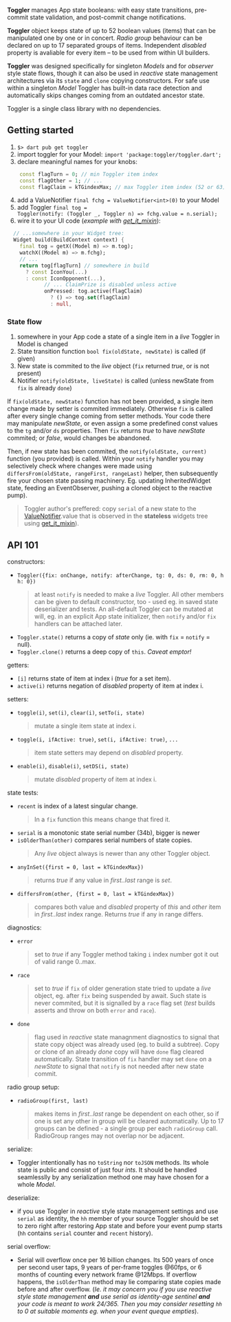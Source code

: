 **Toggler** manages App state booleans: with easy state transitions, pre-commit state validation, and post-commit change notifications.

**Toggler** object keeps state of up to 52 boolean values (items) that can be manipulated one by one or in concert. _Radio group_ behaviour can be declared on up to 17 separated groups of items. Independent _disabled_ property is avaliable for every item – to be used from within UI builders.

**Toggler** was designed specifically for singleton _Models_ and for _observer_ style state flows, though it can also be used in _reactive_ state management architectures via its `state` and `clone` copying constructors.  For safe use within a singleton _Model_ Toggler has built-in data race detection and automatically skips changes coming from an outdated ancestor state.

Toggler is a single class library with no dependencies.

## Getting started

 1. `$> dart pub get toggler`
 1. import toggler for your Model: `import 'package:toggler/toggler.dart';`
 2. declare meaningful names for your knobs:
 ```Dart
     const flagTurn = 0; // min Toggler item index
     const flagOther = 1; // ...
     const flagClaim = kTGindexMax; // max Toggler item index (52 or 63)
 ```
 4. add a ValueNotifier `final fchg = ValueNotifier<int>(0)` to your Model
 4. add Toggler `final tog = Toggler(notify: (Toggler _, Toggler n) => fchg.value = n.serial);`
 4. wire it to your UI code (_example with [get_it_mixin](https://pub.dev/packages/get_it_mixin)_):

```Dart
  // ...somewhere in your Widget tree:
  Widget build(BuildContext context) {
    final tog = getX((Model m) => m.tog);
    watchX((Model m) => m.fchg);
    // ...
    return tog[flagTurn] // somewhere in build
      ? const IconYou(...)
      : const IconOpponent(...),
            // ... ClaimPrize is disabled unless active
            onPressed: tog.active(flagClaim)
              ? () => tog.set(flagClaim)
              : null,
```

### State flow

1. somewhere in your App code a state of a single item in a _live_ Toggler in Model is changed
2. State transition function `bool fix(oldState, newState)` is called (if given)
3. New state is commited to the _live_ object (`fix` returned _true_, or is not present)
4. Notifier `notify(oldState, liveState)` is called (unless newState from `fix` is already `done`)

If `fix(oldState, newState)` function has not been provided, a single item change made by setter is commited immediately. Otherwise `fix` is called after every single change coming from setter methods. Your code there may manipulate _newState_, or even assign a some predefined const values to the `tg` and/or `ds` properties. Then `fix` returns _true_ to have _newState_ commited; or _false_, would changes be abandoned.

Then, if new state has been commited, the `notify(oldState, current)` function (you provided) is called. Within your `notify` handler you may selectively check where changes were made using `differsFrom(oldState, rangeFirst, rangeLast)` helper, then subsequently fire your chosen state passing machinery. Eg. updating InheritedWidget state, feeding an EventObserver, pushing a cloned object to the reactive pump).
> Toggler author's preffered: copy `serial` of a new state to the [ValueNotifier](https://api.flutter.dev/flutter/foundation/ValueNotifier-class.html).value that is observed in the **stateless** widgets tree using [get_it_mixin](https://pub.dev/packages/get_it_mixin)).


## API 101

constructors:
- `Toggler({fix: onChange, notify: afterChange, tg: 0, ds: 0, rm: 0, hh: 0})`
  > at least `notify` is needed to make a _live_ Toggler. All other members can be given to default constructor, too - used eg. in saved state deserializer and tests. An all-default Toggler can be mutated at will, eg. in an explicit App state initializer, then `notify` and/or `fix` handlers can be attached later.
- `Toggler.state()` returns a copy of _state_ only (ie. with `fix` = `notify` = null).
- `Toggler.clone()` returns a deep copy of `this`. _Caveat emptor!_

getters:
- `[i]` returns state of item at index i (_true_ for a set item).
- `active(i)` returns negation of _disabled_ property of item at index i.

setters:
- `toggle(i)`, `set(i)`, `clear(i)`, `setTo(i, state)`
  > mutate a single item state at index i.
- `toggle(i, ifActive: true)`, `set(i, ifActive: true)`, `...`
  > item state setters may depend on _disabled_ property.
- `enable(i)`, `disable(i)`, `setDS(i, state)`
  > mutate _disabled_ property of item at index i.

state tests:
- `recent` is index of a latest singular change.
  > In a `fix` function this means change that fired it.
- `serial` is a monotonic state serial number (34b), bigger is newer
- `isOlderThan(other)` compares serial numbers of state copies.
  > Any _live_ object always is newer than any other Toggler object.
- `anyInSet({first = 0, last = kTGindexMax})`
  > returns _true_ if any value in _first..last_ range is _set_.
- `differsFrom(other, {first = 0, last = kTGindexMax})`
  > compares both value and _disabled_ property of _this_ and _other_ item in _first..last_ index range. Returns _true_ if any in range differs.

diagnostics:
- `error`
  > set to _true_ if any Toggler method taking `i` index number got it out of valid range 0..max.
- `race`
  > set to _true_ if `fix` of older generation state tried to update a _live_ object, eg. after `fix` being suspended by await. Such state is never commited, but it is signalled by a `race` flag set (_test_ builds asserts and throw on both `error` and `race`).
- `done`
  > flag used in _reactive_ state managnment diagnostics to signal that state copy object was already used (eg. to build a subtree). Copy or clone of an already _done_ copy will have `done` flag cleared automatically. State transition of `fix` handler may set `done` on a _newState_ to signal that `notify` is not needed after new state commit.

radio group setup:
- `radioGroup(first, last)`
  > makes items in _first..last_ range be dependent on each other, so if one is set any other in group will be cleared automatically. Up to 17 groups can be defined - a single group per each `radioGroup` call. RadioGroup ranges may not overlap nor be adjacent.

serialize:
- Toggler intentionally has no `toString` nor `toJSON` methods. Its whole state is public and consist of just four _ints_. It should be handled seamlesslly by any serialization method one may have chosen for a whole _Model_.

deserialize:
- if you use Toggler in _reactive_ style state management settings and use `serial` as identity, the `hh` member of your source Toggler should be set to zero right after restoring App state and before your event pump starts (`hh` contains `serial` counter and `recent` history).

serial overflow:
- Serial will overflow once per 16 billion changes. Its 500 years of once per second user taps, 9 years of per-frame toggles @60fps, or 6 months of counting every network frame @12Mbps. If overflow happens, the `isOlderThan` method may lie comparing state copies made before and after overflow. (_Ie. it may concern you if you use _reactive_ style state management __and__ use serial as identity-age sentinel __and__ your code is meant to work 24/365. Then you may consider resetting `hh` to 0 at suitable moments eg. when your event queque empties_).
